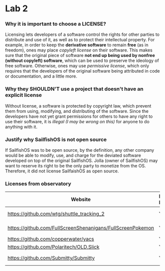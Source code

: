# Lab 2

### Why it is important to choose a LICENSE?
Licensing lets developers of a software control the rights for other parties to distribute and use of it, as well as to protect their intellectual property. For example, in order to keep the **derivative software** to remain **free** (as in freedom), ones may place *copyleft license* on their software. This makes sure that the original piece of software **not end up being used by nonfree (without copyleft) software**, which can be used to preserve the ideology of free software. Otherwise, ones may use *permissive license*, which only requires that the developers of the original software being attributed in code or documentation, and a little more.

### Why they SHOULDN'T use a project that doesn't have an explicit license
Without license, a software is protected by copyright law, which prevent them from using, modifying, and distributing of the software. Since the developers have not yet grant permissions for others to have any right to use their software, it is *illegal (I may be wrong on this)* for anyone to do anything with it.

### Justify why SailfishOS is not open source
If SailfishOS was to be open source, by the definition, any other company would be able to modify, use, and charge for the deviated software developed on top of the original SailfishOS. Jolla (owner of SailfishOS) may want to reserve its right to be the only party to monetize from the OS. Therefore, it did not license SailfaishOS as open source.


### Licenses from observatory

Website | License Present | License
---------|:----------|:-------
https://github.com/wtg/shuttle_tracking_2 | Yes | MIT License https://en.wikipedia.org/wiki/MIT_License
https://github.com/FullScreenShenanigans/FullScreenPokemon | Yes | MIT License (Incomplete, need Copyright statement)
https://github.com/copperwater/yacs | Yes | MIT License
https://github.com/Polaritech/OLD.Slick | Yes | MIT License
https://github.com/Submitty/Submitty | Yes | BSD "3-Clause" License https://en.wikipedia.org/wiki/BSD_licenses

